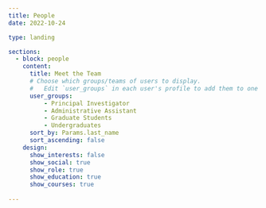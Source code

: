 ```yaml
---
title: People
date: 2022-10-24

type: landing

sections:
  - block: people
    content:
      title: Meet the Team
      # Choose which groups/teams of users to display.
      #   Edit `user_groups` in each user's profile to add them to one or more of these groups.
      user_groups:
          - Principal Investigator
          - Administrative Assistant
          - Graduate Students
          - Undergraduates
      sort_by: Params.last_name
      sort_ascending: false
    design:
      show_interests: false
      show_social: true
      show_role: true
      show_education: true
      show_courses: true
     
---
```

